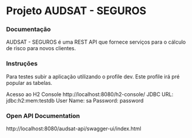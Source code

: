 # Projeto AUDSAT - SEGUROS

### Documentação

AUDSAT - SEGUROS é uma REST API que fornece serviços para o cálculo de risco
para novos clientes.

### Instruções

Para testes subir a aplicação utilizando o profile dev. Este profile irá pré popular
as tabelas.

Acesso ao H2 Console
http://localhost:8080/h2-console/
JDBC URL: jdbc:h2:mem:testdb
User Name: sa
Password: password

### Open API Documentation
http://localhost:8080/audsat-api/swagger-ui/index.html
